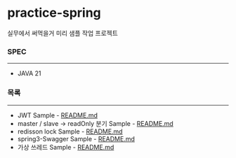 # practice-spring
실무에서 써먹을거 미리 샘플 작업 프로젝트

### SPEC

---
- JAVA 21


### 목록

---
- JWT Sample - [README.md](spring-jwt%2FREADME.md)
- master / slave -> readOnly 분기 Sample - [README.md](spring-master-slave%2FREADME.md)
- redisson lock Sample - [README.md](spring-redisson%2FREADME.md)
- spring3-Swagger Sample - [README.md](spring3-Swagger%2FREADME.md)
- 가상 쓰레드 Sample - [README.md](spring-virtual-thread%2FREADME.md)